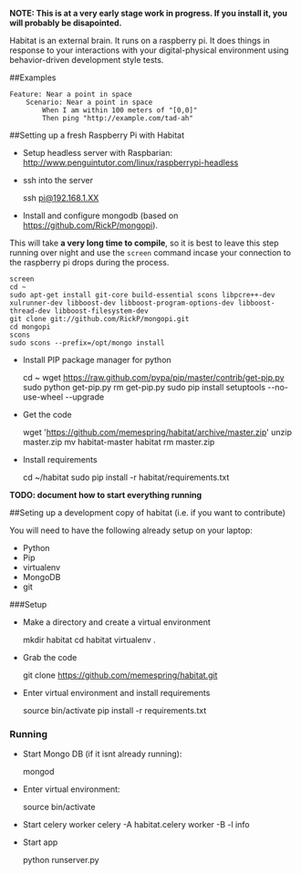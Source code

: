 **NOTE: This is at a very early stage work in progress. If you install it, you will probably be disapointed.**

Habitat is an external brain. It runs on a raspberry pi. It does things in response to your interactions with your digital-physical environment using behavior-driven development style tests.

##Examples

    Feature: Near a point in space
        Scenario: Near a point in space 
            When I am within 100 meters of "[0,0]"
            Then ping "http://example.com/tad-ah"

##Setting up a fresh Raspberry Pi with Habitat

* Setup headless server with Raspbarian: http://www.penguintutor.com/linux/raspberrypi-headless

* ssh into the server

    ssh pi@192.168.1.XX
    

* Install and configure mongodb (based on https://github.com/RickP/mongopi). 

This will take **a very long time to compile**, so it is best to leave this step running over night and use the `screen` command incase your connection to the raspberry pi drops during the process.


    screen
    cd ~
    sudo apt-get install git-core build-essential scons libpcre++-dev xulrunner-dev libboost-dev libboost-program-options-dev libboost-thread-dev libboost-filesystem-dev
    git clone git://github.com/RickP/mongopi.git
    cd mongopi
    scons
    sudo scons --prefix=/opt/mongo install

* Install PIP package manager for python

    cd ~
    wget https://raw.github.com/pypa/pip/master/contrib/get-pip.py
    sudo python get-pip.py
    rm get-pip.py
    sudo pip install setuptools --no-use-wheel --upgrade

* Get the code

    wget 'https://github.com/memespring/habitat/archive/master.zip'
    unzip master.zip
    mv habitat-master habitat
    rm master.zip

* Install requirements

    cd ~/habitat
    sudo pip install -r habitat/requirements.txt


**TODO: document how to start everything running**


##Seting up a development copy of habitat (i.e. if you want to contribute)

You will need to have the following already setup on your laptop:

- Python
- Pip
- virtualenv
- MongoDB
- git

###Setup

* Make a directory and create a virtual environment
    
    mkdir habitat
    cd habitat
    virtualenv .

* Grab the code

    git clone https://github.com/memespring/habitat.git

* Enter virtual environment and install requirements

    source bin/activate
    pip install -r requirements.txt

### Running

* Start Mongo DB (if it isnt already running):

    mongod

* Enter virtual environment:

    source bin/activate

* Start celery worker 
    celery -A habitat.celery worker -B -l info

* Start app

    python runserver.py

